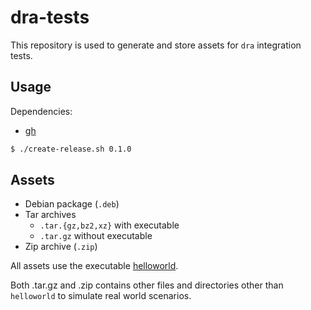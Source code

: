 # dra-tests

This repository is used to generate and store assets for `dra` integration tests.

## Usage

Dependencies:

- [gh](https://github.com/cli/cli)

```bash
$ ./create-release.sh 0.1.0
```

## Assets

- Debian package (`.deb`)
- Tar archives
  - `.tar.{gz,bz2,xz}` with executable
  - `.tar.gz` without executable
- Zip archive (`.zip`)

All assets use the executable [helloworld](helloworld/helloworld).

Both .tar.gz and .zip contains other files and directories other than `helloworld` to simulate real world scenarios.
